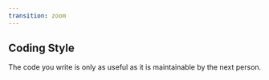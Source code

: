 ```yaml
---
transition: zoom
---
```


## Coding Style

The code you write is only as useful as it is maintainable by the next person.